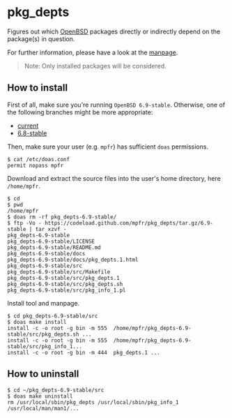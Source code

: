 # pkg_depts

Figures out which [OpenBSD](https://www.openbsd.org) packages directly or indirectly depend on the package(s) in question.

For further information, please have a look at the [manpage](https://mpfr.net/man/pkg_depts/6.9-stable/pkg_depts.1.html).

> Note: Only installed packages will be considered.

## How to install

First of all, make sure you're running `OpenBSD 6.9-stable`. Otherwise, one of the following branches might be more appropriate:
* [current](https://github.com/mpfr/pkg_depts)
* [6.8-stable](https://github.com/mpfr/pkg_depts/tree/6.8-stable)

Then, make sure your user (e.g. `mpfr`) has sufficient `doas` permissions.

```
$ cat /etc/doas.conf
permit nopass mpfr
```

Download and extract the source files into the user's home directory, here `/home/mpfr`.

```
$ cd
$ pwd
/home/mpfr
$ doas rm -rf pkg_depts-6.9-stable/
$ ftp -Vo - https://codeload.github.com/mpfr/pkg_depts/tar.gz/6.9-stable | tar xzvf -
pkg_depts-6.9-stable
pkg_depts-6.9-stable/LICENSE
pkg_depts-6.9-stable/README.md
pkg_depts-6.9-stable/docs
pkg_depts-6.9-stable/docs/pkg_depts.1.html
pkg_depts-6.9-stable/src
pkg_depts-6.9-stable/src/Makefile
pkg_depts-6.9-stable/src/pkg_depts.1
pkg_depts-6.9-stable/src/pkg_depts.sh
pkg_depts-6.9-stable/src/pkg_info_1.pl
```

Install tool and manpage.

```
$ cd pkg_depts-6.9-stable/src
$ doas make install
install -c -o root -g bin -m 555  /home/mpfr/pkg_depts-6.9-stable/src/pkg_depts.sh ...
install -c -o root -g bin -m 555  /home/mpfr/pkg_depts-6.9-stable/src/pkg_info_1...
install -c -o root -g bin -m 444  pkg_depts.1 ...
```

## How to uninstall

```
$ cd ~/pkg_depts-6.9-stable/src
$ doas make uninstall
rm /usr/local/sbin/pkg_depts /usr/local/sbin/pkg_info_1 /usr/local/man/man1/...
```
